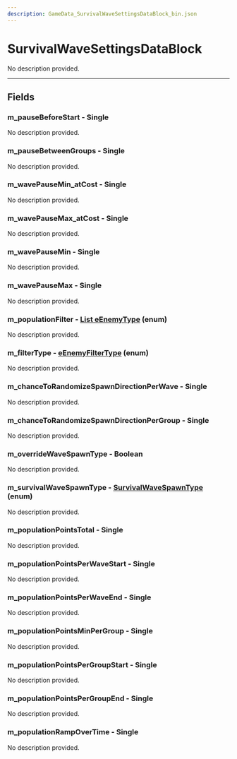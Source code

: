 ```yaml
---
description: GameData_SurvivalWaveSettingsDataBlock_bin.json
---
```


# SurvivalWaveSettingsDataBlock

No description provided.

***

## Fields

### m_pauseBeforeStart - Single

No description provided.

### m_pauseBetweenGroups - Single

No description provided.

### m_wavePauseMin_atCost - Single

No description provided.

### m_wavePauseMax_atCost - Single

No description provided.

### m_wavePauseMin - Single

No description provided.

### m_wavePauseMax - Single

No description provided.

### m_populationFilter - [List eEnemyType](../enum-types.md#eenemytype) (enum)

No description provided.

### m_filterType - [eEnemyFilterType](../enum-types.md#eenemyfiltertype) (enum)

No description provided.

### m_chanceToRandomizeSpawnDirectionPerWave - Single

No description provided.

### m_chanceToRandomizeSpawnDirectionPerGroup - Single

No description provided.

### m_overrideWaveSpawnType - Boolean

No description provided.

### m_survivalWaveSpawnType - [SurvivalWaveSpawnType](../enum-types.md#survivalwavespawntype) (enum)

No description provided.

### m_populationPointsTotal - Single

No description provided.

### m_populationPointsPerWaveStart - Single

No description provided.

### m_populationPointsPerWaveEnd - Single

No description provided.

### m_populationPointsMinPerGroup - Single

No description provided.

### m_populationPointsPerGroupStart - Single

No description provided.

### m_populationPointsPerGroupEnd - Single

No description provided.

### m_populationRampOverTime - Single

No description provided.
